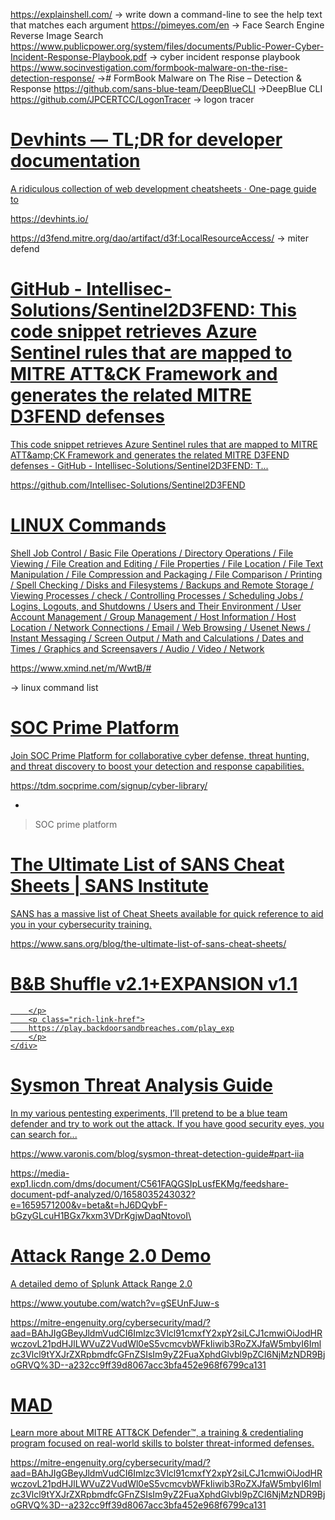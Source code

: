  https://explainshell.com/ -> write down a command-line to see the help text that matches each argument
 https://pimeyes.com/en -> Face Search Engine Reverse Image Search
 https://www.publicpower.org/system/files/documents/Public-Power-Cyber-Incident-Response-Playbook.pdf -> cyber incident response playbook
 https://www.socinvestigation.com/formbook-malware-on-the-rise-detection-response/ -># FormBook Malware on The Rise – Detection & Response
 https://github.com/sans-blue-team/DeepBlueCLI ->DeepBlue CLI
 https://github.com/JPCERTCC/LogonTracer -> logon tracer 

<div class="rich-link-card-container"><a class="rich-link-card" href="https://devhints.io/" target="_blank">
	<div class="rich-link-image-container">
		<div class="rich-link-image" style="background-image: url('https://assets.devhints.io/previews/index.jpg?t=20220707131335')">
	</div>
	</div>
	<div class="rich-link-card-text">
		<h1 class="rich-link-card-title">Devhints — TL;DR for developer documentation</h1>
		<p class="rich-link-card-description">
		A ridiculous collection of web development cheatsheets · One-page guide to
		</p>
		<p class="rich-link-href">
		https://devhints.io/
		</p>
	</div>
</a></div>

https://d3fend.mitre.org/dao/artifact/d3f:LocalResourceAccess/ -> miter defend


<div class="rich-link-card-container"><a class="rich-link-card" href="https://github.com/Intellisec-Solutions/Sentinel2D3FEND" target="_blank">
	<div class="rich-link-image-container">
		<div class="rich-link-image" style="background-image: url('https://opengraph.githubassets.com/ace70aa37cdecc74c27930f1194b68d18e0960add751e3672a55c3545ae6d9d4/Intellisec-Solutions/Sentinel2D3FEND')">
	</div>
	</div>
	<div class="rich-link-card-text">
		<h1 class="rich-link-card-title">GitHub - Intellisec-Solutions/Sentinel2D3FEND: This code snippet retrieves Azure Sentinel rules that are mapped to MITRE ATT&CK Framework and generates the related MITRE D3FEND defenses</h1>
		<p class="rich-link-card-description">
		This code snippet retrieves Azure Sentinel rules that are mapped to MITRE ATT&amp;amp;CK Framework and generates the related MITRE D3FEND defenses - GitHub - Intellisec-Solutions/Sentinel2D3FEND: T...
		</p>
		<p class="rich-link-href">
		https://github.com/Intellisec-Solutions/Sentinel2D3FEND
		</p>
	</div>
</a></div>




<div class="rich-link-card-container"><a class="rich-link-card" href="https://www.xmind.net/m/WwtB/#" target="_blank">
	<div class="rich-link-image-container">
		<div class="rich-link-image" style="background-image: url('https://s3.amazonaws.com/xmindshare/preview/WwtB-hwuhEnD-08859.png')">
	</div>
	</div>
	<div class="rich-link-card-text">
		<h1 class="rich-link-card-title">LINUX Commands</h1>
		<p class="rich-link-card-description">
		Shell Job Control / Basic File Operations / Directory Operations / File Viewing / File Creation and Editing / File Properties / File Location / File Text Manipulation / File Compression and Packaging / File Comparison / Printing / Spell Checking / Disks and Filesystems / Backups and Remote Storage / Viewing Processes / check / Controlling Processes / Scheduling Jobs / Logins, Logouts, and Shutdowns / Users and Their Environment / User Account Management / Group Management / Host Information / Host Location / Network Connections / Email / Web Browsing / Usenet News / Instant Messaging / Screen Output / Math and Calculations / Dates and Times / Graphics and Screensavers / Audio / Video / Network
		</p>
		<p class="rich-link-href">
		https://www.xmind.net/m/WwtB/#
		</p>
	</div>
</a></div>

 -> linux command list 

<div class="rich-link-card-container"><a class="rich-link-card" href="https://tdm.socprime.com/signup/cyber-library/ " target="_blank">
	<div class="rich-link-image-container">
		<div class="rich-link-image" style="background-image: url('https://tdm.socprime.com/images/favicon.ico?ver=5.3.4.2')">
	</div>
	</div>
	<div class="rich-link-card-text">
		<h1 class="rich-link-card-title">SOC Prime Platform</h1>
		<p class="rich-link-card-description">
		Join SOC Prime Platform for collaborative cyber defense, threat hunting, and threat discovery to boost your detection and response capabilities.
		</p>
		<p class="rich-link-href">
		https://tdm.socprime.com/signup/cyber-library/ 
		</p>
	</div>
</a></div>



-


> SOC prime platform 



<div class="rich-link-card-container"><a class="rich-link-card" href="https://www.sans.org/blog/the-ultimate-list-of-sans-cheat-sheets/" target="_blank">
	<div class="rich-link-image-container">
		<div class="rich-link-image" style="background-image: url('https://images.contentstack.io/v3/assets/blt36c2e63521272fdc/blt3b9dbc8492637093/60a7f2761df7ea69b75ba460/cropped-SANS-Blue-Square-192x192.png')">
	</div>
	</div>
	<div class="rich-link-card-text">
		<h1 class="rich-link-card-title">The Ultimate List of SANS Cheat Sheets | SANS Institute</h1>
		<p class="rich-link-card-description">
		SANS has a massive list of Cheat Sheets available for quick reference to aid you in your cybersecurity training.
		</p>
		<p class="rich-link-href">
		https://www.sans.org/blog/the-ultimate-list-of-sans-cheat-sheets/
		</p>
	</div>
</a></div>


<div class="rich-link-card-container"><a class="rich-link-card" href="https://play.backdoorsandbreaches.com/play_exp" target="_blank">
	<div class="rich-link-image-container">
		<div class="rich-link-image" style="background-image: url('https://play.backdoorsandbreaches.com/favicon.ico')">
	</div>
	</div>
	<div class="rich-link-card-text">
		<h1 class="rich-link-card-title">B&B Shuffle v2.1+EXPANSION v1.1</h1>
		<p class="rich-link-card-description">
		
		</p>
		<p class="rich-link-href">
		https://play.backdoorsandbreaches.com/play_exp
		</p>
	</div>
</a></div>


<div class="rich-link-card-container"><a class="rich-link-card" href="https://www.varonis.com/blog/sysmon-threat-detection-guide#part-iia" target="_blank">
	<div class="rich-link-image-container">
		<div class="rich-link-image" style="background-image: url('https://info.varonis.com/hubfs/Imported_Blog_Media/sysmon-hero.png#keepProtocol')">
	</div>
	</div>
	<div class="rich-link-card-text">
		<h1 class="rich-link-card-title">Sysmon Threat Analysis Guide</h1>
		<p class="rich-link-card-description">
		In my various pentesting experiments, I’ll pretend to be a blue team defender and try to work out the attack. If you have good security eyes, you can search for...
		</p>
		<p class="rich-link-href">
		https://www.varonis.com/blog/sysmon-threat-detection-guide#part-iia
		</p>
	</div>
</a></div>

https://media-exp1.licdn.com/dms/document/C561FAQGSIpLusfEKMg/feedshare-document-pdf-analyzed/0/1658035243032?e=1659571200&v=beta&t=hJ6DQybF-bGzyGLcuH1BGx7kxm3VDrKgjwDaqNtovoI\


<div class="rich-link-card-container"><a class="rich-link-card" href="https://www.youtube.com/watch?v=gSEUnFJuw-s" target="_blank">
	<div class="rich-link-image-container">
		<div class="rich-link-image" style="background-image: url('https://www.youtube.com/embed/gSEUnFJuw-s?feature=oembed')">
	</div>
	</div>
	<div class="rich-link-card-text">
		<h1 class="rich-link-card-title">Attack Range 2.0 Demo</h1>
		<p class="rich-link-card-description">
		A detailed demo of Splunk Attack Range 2.0
		</p>
		<p class="rich-link-href">
		https://www.youtube.com/watch?v=gSEUnFJuw-s
		</p>
	</div>
</a></div>


https://mitre-engenuity.org/cybersecurity/mad/?aad=BAhJIgGBeyJldmVudCI6Imlzc3Vlcl91cmxfY2xpY2siLCJ1cmwiOiJodHRwczovL21pdHJlLWVuZ2VudWl0eS5vcmcvbWFkIiwib3RoZXJfaW5mbyI6Imlzc3Vlcl9tYXJrZXRpbmdfcGFnZSIsIm9yZ2FuaXphdGlvbl9pZCI6NjMzNDR9BjoGRVQ%3D--a232cc9ff39d8067acc3bfa452e968f6799ca131
<div class="rich-link-card-container"><a class="rich-link-card" href="https://mitre-engenuity.org/cybersecurity/mad/?aad=BAhJIgGBeyJldmVudCI6Imlzc3Vlcl91cmxfY2xpY2siLCJ1cmwiOiJodHRwczovL21pdHJlLWVuZ2VudWl0eS5vcmcvbWFkIiwib3RoZXJfaW5mbyI6Imlzc3Vlcl9tYXJrZXRpbmdfcGFnZSIsIm9yZ2FuaXphdGlvbl9pZCI6NjMzNDR9BjoGRVQ%3D--a232cc9ff39d8067acc3bfa452e968f6799ca131" target="_blank">
	<div class="rich-link-image-container">
		<div class="rich-link-image" style="background-image: url('https://mitre-engenuity.org/wp-content/uploads/2022/05/MELogoNew.png')">
	</div>
	</div>
	<div class="rich-link-card-text">
		<h1 class="rich-link-card-title">MAD</h1>
		<p class="rich-link-card-description">
		Learn more about MITRE ATT&CK Defender™, a training & credentialing program focused on real-world skills to bolster threat-informed defenses.
		</p>
		<p class="rich-link-href">
		https://mitre-engenuity.org/cybersecurity/mad/?aad=BAhJIgGBeyJldmVudCI6Imlzc3Vlcl91cmxfY2xpY2siLCJ1cmwiOiJodHRwczovL21pdHJlLWVuZ2VudWl0eS5vcmcvbWFkIiwib3RoZXJfaW5mbyI6Imlzc3Vlcl9tYXJrZXRpbmdfcGFnZSIsIm9yZ2FuaXphdGlvbl9pZCI6NjMzNDR9BjoGRVQ%3D--a232cc9ff39d8067acc3bfa452e968f6799ca131
		</p>
	</div>
</a></div>

